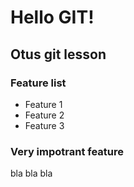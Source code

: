 # Hello GIT!

## Otus git lesson

### Feature list
* Feature 1
* Feature 2
* Feature 3


### Very impotrant feature 
bla bla bla